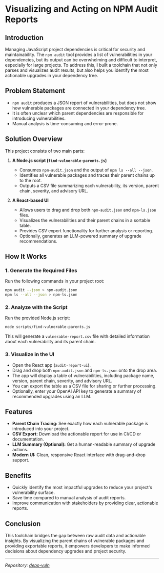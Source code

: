 # Visualizing and Acting on NPM Audit Reports

## Introduction

Managing JavaScript project dependencies is critical for security and maintainability. The `npm audit` tool provides a list of vulnerabilities in your dependencies, but its output can be overwhelming and difficult to interpret, especially for large projects. To address this, I built a toolchain that not only parses and visualizes audit results, but also helps you identify the most actionable upgrades in your dependency tree.

## Problem Statement

- `npm audit` produces a JSON report of vulnerabilities, but does not show how vulnerable packages are connected in your dependency tree.
- It is often unclear which parent dependencies are responsible for introducing vulnerabilities.
- Manual analysis is time-consuming and error-prone.

## Solution Overview

This project consists of two main parts:

1. **A Node.js script (`find-vulnerable-parents.js`)**
   - Consumes `npm-audit.json` and the output of `npm ls --all --json`.
   - Identifies all vulnerable packages and traces their parent chains up to the root.
   - Outputs a CSV file summarizing each vulnerability, its version, parent chain, severity, and advisory URL.

2. **A React-based UI**
   - Allows users to drag and drop both `npm-audit.json` and `npm-ls.json` files.
   - Visualizes the vulnerabilities and their parent chains in a sortable table.
   - Provides CSV export functionality for further analysis or reporting.
   - Optionally, generates an LLM-powered summary of upgrade recommendations.

## How It Works

### 1. Generate the Required Files

Run the following commands in your project root:

```bash
npm audit --json > npm-audit.json
npm ls --all --json > npm-ls.json
```

### 2. Analyze with the Script

Run the provided Node.js script:

```bash
node scripts/find-vulnerable-parents.js
```

This will generate a `vulnerable-report.csv` file with detailed information about each vulnerability and its parent chain.

### 3. Visualize in the UI

- Open the React app (`audit-report-ui`).
- Drag and drop both `npm-audit.json` and `npm-ls.json` onto the drop area.
- The app will display a table of vulnerabilities, including package name, version, parent chain, severity, and advisory URL.
- You can export the table as a CSV file for sharing or further processing.
- Optionally, enter your OpenAI API key to generate a summary of recommended upgrades using an LLM.

## Features

- **Parent Chain Tracing:** See exactly how each vulnerable package is introduced into your project.
- **CSV Export:** Download the actionable report for use in CI/CD or documentation.
- **LLM Summary (Optional):** Get a human-readable summary of upgrade actions.
- **Modern UI:** Clean, responsive React interface with drag-and-drop support.

## Benefits

- Quickly identify the most impactful upgrades to reduce your project's vulnerability surface.
- Save time compared to manual analysis of audit reports.
- Improve communication with stakeholders by providing clear, actionable reports.

## Conclusion

This toolchain bridges the gap between raw audit data and actionable insights. By visualizing the parent chains of vulnerable packages and providing exportable reports, it empowers developers to make informed decisions about dependency upgrades and project security. 

---

*Repository: [deps-vuln](https://github.com/pappater/deps-vuln)*
